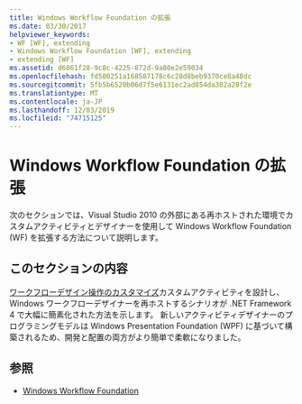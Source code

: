 ```yaml
---
title: Windows Workflow Foundation の拡張
ms.date: 03/30/2017
helpviewer_keywords:
- WF [WF], extending
- Windows Workflow Foundation [WF], extending
- extending [WF]
ms.assetid: d6861f28-9c8c-4225-872d-9a80e2e59034
ms.openlocfilehash: fd500251a168587178c6c28d8beb9370ce8a48dc
ms.sourcegitcommit: 5fb5b6520b06d7f5e6131ec2ad854da302a28f2e
ms.translationtype: MT
ms.contentlocale: ja-JP
ms.lasthandoff: 12/03/2019
ms.locfileid: "74715125"
---
```

# <a name="extending-windows-workflow-foundation"></a>Windows Workflow Foundation の拡張
次のセクションでは、Visual Studio 2010 の外部にある再ホストされた環境でカスタムアクティビティとデザイナーを使用して Windows Workflow Foundation (WF) を拡張する方法について説明します。

## <a name="in-this-section"></a>このセクションの内容
 [ワークフローデザイン操作のカスタマイズ](customizing-the-workflow-design-experience.md)カスタムアクティビティを設計し、Windows ワークフローデザイナーを再ホストするシナリオが .NET Framework 4 で大幅に簡素化された方法を示します。 新しいアクティビティデザイナーのプログラミングモデルは Windows Presentation Foundation (WPF) に基づいて構築されるため、開発と配置の両方がより簡単で柔軟になりました。

## <a name="see-also"></a>参照

- [Windows Workflow Foundation](index.md)
